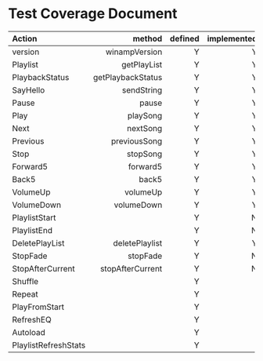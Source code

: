 # Test Coverage Document


| Action | method  |  defined | implemented  | tested | 
|:---------|----------:|----------:|----------:|----------:|
| version |  winampVersion | Y | Y | Y |
| Playlist |  getPlayList | Y | Y | Y |
| PlaybackStatus |  getPlaybackStatus |  Y | Y | Y |
| SayHello | sendString |Y | Y | Y |
| Pause  |  pause | Y | Y | Y |
| Play  |  playSong | Y | Y | Y |
| Next  |  nextSong | Y | Y |  |
| Previous  |  previousSong | Y | Y | N |
| Stop  |  stopSong | Y | Y | Y |
| Forward5 | forward5 | Y | Y | N |
| Back5 | back5 | Y | Y | N | 
| VolumeUp | volumeUp | Y | Y | N |
| VolumeDown | volumeDown | Y | Y | N | 
| PlaylistStart | | Y | N | N | 
| PlaylistEnd | | Y | N | N | 
| DeletePlayList | deletePlaylist | Y | Y | N | 
| StopFade |  stopFade | Y | N | N | 
| StopAfterCurrent | stopAfterCurrent  | Y | N | N | 
| Shuffle | | Y |  |  | 
| Repeat | | Y |  |  | 
| PlayFromStart | | Y |  |  | 
| RefreshEQ | | Y  |  |
| Autoload | | Y |  |  | 
| PlaylistRefreshStats | | Y |  |  | 
